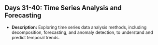 ## Days 31-40: Time Series Analysis and Forecasting
- **Description:** Exploring time series data analysis methods, including decomposition, forecasting, and anomaly detection, to understand and predict temporal trends.

